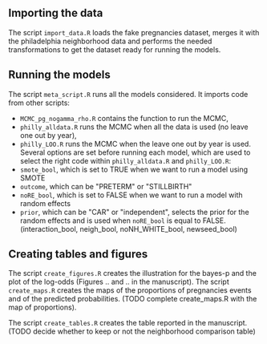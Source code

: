 ## Importing the data

The script `import_data.R` loads the fake pregnancies dataset, merges it with the philadelphia neighborhood data and performs the needed transformations to get the dataset ready for running the models.

## Running the models

The script `meta_script.R` runs all the models considered. It imports code from other scripts:
- `MCMC_pg_nogamma_rho.R` contains the function to run the MCMC,
- `philly_alldata.R` runs the MCMC when all the data is used (no leave one out by year),
- `philly_LOO.R` runs the MCMC when the leave one out by year is used.
Several options are set before running each model, which are used to select the right code within `philly_alldata.R` and `philly_LOO.R`:
- `smote_bool`, which is set to TRUE when we want to run a model using SMOTE
- `outcome`, which can be "PRETERM" or "STILLBIRTH"
- `noRE_bool`, which is set to FALSE when we want to run a model with random effects
- `prior`, which can be "CAR" or "independent", selects the prior for the random effects and is used when `noRE_bool` is equal to FALSE.
(interaction_bool, neigh_bool, noNH_WHITE_bool, newseed_bool)

## Creating tables and figures

The script `create_figures.R` creates the illustration for the bayes-p and the plot of the log-odds (Figures .. and .. in the manuscript).
The script `create_maps.R` creates the maps of the proportions of pregnancies events and of the predicted probabilities. (TODO complete create_maps.R with the map of proportions).

The script `create_tables.R` creates the table reported in the manuscript.
(TODO decide whether to keep or not the neighborhood comparison table)
